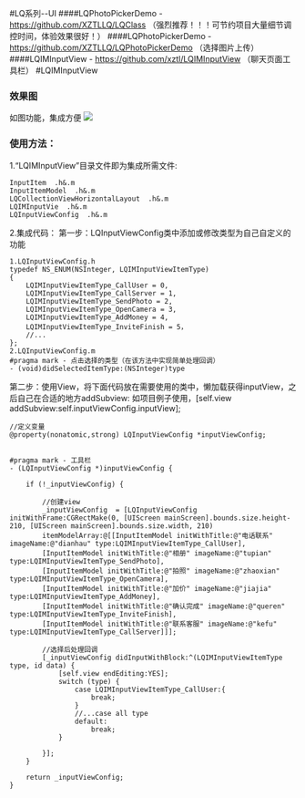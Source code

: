 #LQ系列--UI
####LQPhotoPickerDemo - https://github.com/XZTLLQ/LQClass （强烈推荐！！！可节约项目大量细节调控时间，体验效果很好！）
####LQPhotoPickerDemo - https://github.com/XZTLLQ/LQPhotoPickerDemo （选择图片上传）
####LQIMInputView - https://github.com/xztl/LQIMInputView （聊天页面工具栏）
#LQIMInputView
### 效果图
  如图功能，集成方便
![](https://github.com/xztl/LQIMInputView/blob/master/IMG_1756.PNG)
### 使用方法：
1.“LQIMInputView”目录文件即为集成所需文件:

```
InputItem  .h&.m
InputItemModel  .h&.m
LQCollectionViewHorizontalLayout  .h&.m
LQIMInputVie  .h&.m
LQInputViewConfig  .h&.m
```
2.集成代码：
第一步：LQInputViewConfig类中添加或修改类型为自己自定义的功能

```
1.LQInputViewConfig.h
typedef NS_ENUM(NSInteger, LQIMInputViewItemType)
{
    LQIMInputViewItemType_CallUser = 0,
    LQIMInputViewItemType_CallServer = 1,
    LQIMInputViewItemType_SendPhoto = 2,
    LQIMInputViewItemType_OpenCamera = 3,
    LQIMInputViewItemType_AddMoney = 4,
    LQIMInputViewItemType_InviteFinish = 5，
    //...
};
2.LQInputViewConfig.m
#pragma mark - 点击选择的类型（在该方法中实现简单处理回调）
- (void)didSelectedItemType:(NSInteger)type 
```

第二步：使用View，将下面代码放在需要使用的类中，懒加载获得inputView，之后自己在合适的地方addSubview: 如项目例子使用，[self.view addSubview:self.inputViewConfig.inputView];

```
//定义变量
@property(nonatomic,strong) LQInputViewConfig *inputViewConfig;


#pragma mark - 工具栏
- (LQInputViewConfig *)inputViewConfig {
    
    if (!_inputViewConfig) {
    
        //创建view
        _inputViewConfig  = [LQInputViewConfig initWithFrame:CGRectMake(0, [UIScreen mainScreen].bounds.size.height-210, [UIScreen mainScreen].bounds.size.width, 210)
        itemModelArray:@[[InputItemModel initWithTitle:@"电话联系" imageName:@"dianhau" type:LQIMInputViewItemType_CallUser],
        [InputItemModel initWithTitle:@"相册" imageName:@"tupian" type:LQIMInputViewItemType_SendPhoto],
        [InputItemModel initWithTitle:@"拍照" imageName:@"zhaoxian" type:LQIMInputViewItemType_OpenCamera],
        [InputItemModel initWithTitle:@"加价" imageName:@"jiajia" type:LQIMInputViewItemType_AddMoney],
        [InputItemModel initWithTitle:@"确认完成" imageName:@"queren" type:LQIMInputViewItemType_InviteFinish],
        [InputItemModel initWithTitle:@"联系客服" imageName:@"kefu" type:LQIMInputViewItemType_CallServer]]];

        //选择后处理回调
        [_inputViewConfig didInputWithBlock:^(LQIMInputViewItemType type, id data) {
            [self.view endEditing:YES];
            switch (type) {
                case LQIMInputViewItemType_CallUser:{
                    break;
                }
                //...case all type
                default:
                    break;
            }
            
        }];
    }
    
    return _inputViewConfig;
}
```



